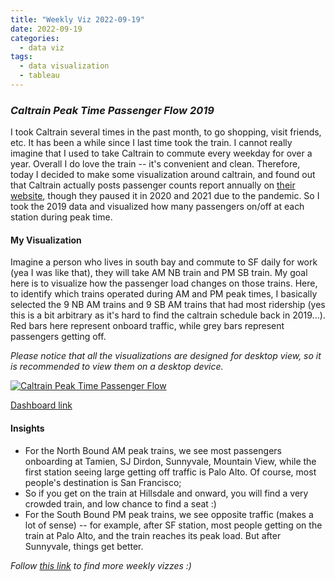 ```yaml
---
title: "Weekly Viz 2022-09-19"
date: 2022-09-19
categories:
  - data viz
tags:
  - data visualization
  - tableau
---
```


### *Caltrain Peak Time Passenger Flow 2019*

I took Caltrain several times in the past month, to go shopping, visit friends, etc. It has been a while since I last time took the train. I cannot really imagine that I used to take Caltrain to commute every weekday for over a year. Overall I do love the train -- it's convenient and clean. Therefore, today I decided to make some visualization around caltrain, and found out that Caltrain actually posts passenger counts report annually on [their website](https://www.caltrain.com/about-caltrain/statistics-reports/ridership), though they paused it in 2020 and 2021 due to the pandemic. So I took the 2019 data and visualized how many passengers on/off at each station during peak time.  

#### My Visualization

Imagine a person who lives in south bay and commute to SF daily for work (yea I was like that), they will take AM NB train and PM SB train. My goal here is to visualize how the passenger load changes on those trains. Here, to identify which trains operated during AM and PM peak times, I basically selected the 9 NB AM trains and 9 SB AM trains that had most ridership (yes this is a bit arbitrary as it's hard to find the caltrain schedule back in 2019...). Red bars here represent onboard traffic, while grey bars represent passengers getting off.  

*Please notice that all the visualizations are designed for desktop view, so it is recommended to view them on a desktop device.*  

<div class='tableauPlaceholder' id='viz1663649540858' style='position: relative'>
  <noscript><a href='#'>
    <img alt='Caltrain Peak Time Passenger Flow ' src='https:&#47;&#47;public.tableau.com&#47;static&#47;images&#47;20&#47;20220919CaltrainPeakTimePassengerFlow&#47;CaltrainPeakTimePassengerFlow&#47;1_rss.png' style='border: none' />
    </a></noscript>
  <object class='tableauViz'  style='display:none;'>
    <param name='host_url' value='https%3A%2F%2Fpublic.tableau.com%2F' />
    <param name='embed_code_version' value='3' />
    <param name='site_root' value='' />
    <param name='name' value='20220919CaltrainPeakTimePassengerFlow&#47;CaltrainPeakTimePassengerFlow' />
    <param name='tabs' value='no' />
    <param name='toolbar' value='yes' />
    <param name='static_image' value='https:&#47;&#47;public.tableau.com&#47;static&#47;images&#47;20&#47;20220919CaltrainPeakTimePassengerFlow&#47;CaltrainPeakTimePassengerFlow&#47;1.png' />
    <param name='animate_transition' value='yes' />
    <param name='display_static_image' value='yes' />
    <param name='display_spinner' value='yes' />
    <param name='display_overlay' value='yes' />
    <param name='display_count' value='yes' />
    <param name='language' value='en-US' />
    <param name='filter' value='publish=yes' />
  </object></div>             
  <script type='text/javascript'>        
  var divElement = document.getElementById('viz1663649540858');      
  var vizElement = divElement.getElementsByTagName('object')[0];            
  if ( divElement.offsetWidth > 800 ) { vizElement.style.width='800px';vizElement.style.height='827px';} else if ( divElement.offsetWidth > 500 ) { vizElement.style.width='800px';vizElement.style.height='827px';} else { vizElement.style.width='100%';vizElement.style.height='727px';}               
  var scriptElement = document.createElement('script');         
  scriptElement.src = 'https://public.tableau.com/javascripts/api/viz_v1.js';   
  vizElement.parentNode.insertBefore(scriptElement, vizElement);               
</script>  

[Dashboard link](https://public.tableau.com/views/20220919CaltrainPeakTimePassengerFlow/CaltrainPeakTimePassengerFlow?:language=en-US&publish=yes&:display_count=n&:origin=viz_share_link)
  
#### Insights
* For the North Bound AM peak trains, we see most passengers onboarding at Tamien, SJ Dirdon, Sunnyvale, Mountain View, while the first station seeing large getting off traffic is Palo Alto. Of course, most people's destination is San Francisco;  
* So if you get on the train at Hillsdale and onward, you will find a very crowded train, and low chance to find a seat :)
* For the South Bound PM peak trains, we see opposite traffic (makes a lot of sense) -- for example, after SF station, most people getting on the train at Palo Alto, and the train reaches its peak load. But after Sunnyvale, things get better.  
  
*Follow [this link](https://yudong-94.github.io/personal-website/project/WeeklyViz2022/) to find more weekly vizzes :)*
